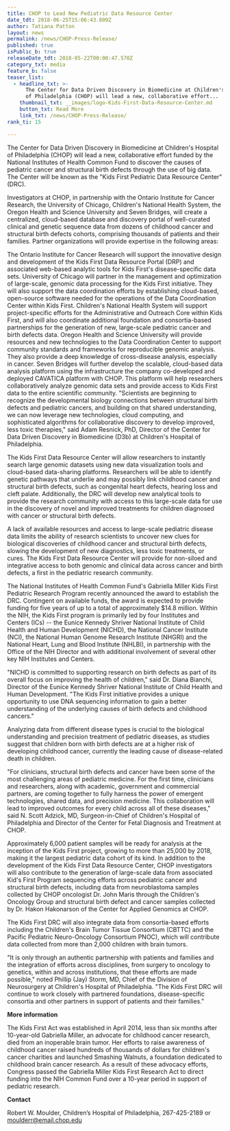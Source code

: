 ```yaml
---
title: CHOP to Lead New Pediatric Data Resource Center
date_tdt: 2018-06-25T15:06:43.809Z
author: Tatiana Patton
layout: news
permalink: /news/CHOP-Press-Release/
published: true
isPublic_b: true
releaseDate_tdt: 2018-05-22T00:00:47.570Z
category_txt: media
feature_b: false
teaser_list:
  - headline_txt: >-
      The Center for Data Driven Discovery in Biomedicine at Children's Hospital
      of Philadelphia (CHOP) will lead a new, collaborative effort...
    thumbnail_txt: __images/logo-Kids-First-Data-Resource-Center.md
    button_txt: Read More
    link_txt: /news/CHOP-Press-Release/
rank_ti: 15

---
```










The Center for Data Driven Discovery in Biomedicine at Children's Hospital of Philadelphia (CHOP) will lead a new, collaborative effort funded by the National Institutes of Health Common Fund to discover the causes of pediatric cancer and structural birth defects through the use of big data. The Center will be known as the "Kids First Pediatric Data Resource Center" (DRC).

Investigators at CHOP, in partnership with the Ontario Institute for Cancer Research, the University of Chicago, Children's National Health System, the Oregon Health and Science University and Seven Bridges, will create a centralized, cloud-based database and discovery portal of well-curated clinical and genetic sequence data from dozens of childhood cancer and structural birth defects cohorts, comprising thousands of patients and their families. Partner organizations will provide expertise in the following areas:

The Ontario Institute for Cancer Research will support the innovative design and development of the Kids First Data Resource Portal (DRP) and associated web-based analytic tools for Kids First's disease-specific data sets.
University of Chicago will partner in the management and optimization of large-scale, genomic data processing for the Kids First initiative. They will also support the data coordination efforts by establishing cloud-based, open-source software needed for the operations of the Data Coordination Center within Kids First.
Children's National Health System will support project-specific efforts for the Administrative and Outreach Core within Kids First, and will also coordinate additional foundation and consortia-based partnerships for the generation of new, large-scale pediatric cancer and birth defects data.
Oregon Health and Science University will provide resources and new technologies to the Data Coordination Center to support community standards and frameworks for reproducible genomic analysis. They also provide a deep knowledge of cross-disease analysis, especially in cancer.
Seven Bridges will further develop the scalable, cloud-based data analysis platform using the infrastructure the company co-developed and deployed CAVATICA platform with CHOP. This platform will help researchers collaboratively analyze genomic data sets and provide access to Kids First data to the entire scientific community.
"Scientists are beginning to recognize the developmental biology connections between structural birth defects and pediatric cancers, and building on that shared understanding, we can now leverage new technologies, cloud computing, and sophisticated algorithms for collaborative discovery to develop improved, less toxic therapies," said Adam Resnick, PhD, Director of the Center for Data Driven Discovery in Biomedicine (D3b) at Children's Hospital of Philadelphia.

The Kids First Data Resource Center will allow researchers to instantly search large genomic datasets using new data visualization tools and cloud-based data-sharing platforms. Researchers will be able to identify genetic pathways that underlie and may possibly link childhood cancer and structural birth defects, such as congenital heart defects, hearing loss and cleft palate. Additionally, the DRC will develop new analytical tools to provide the research community with access to this large-scale data for use in the discovery of novel and improved treatments for children diagnosed with cancer or structural birth defects.

A lack of available resources and access to large-scale pediatric disease data limits the ability of research scientists to uncover new clues for biological discoveries of childhood cancer and structural birth defects, slowing the development of new diagnostics, less toxic treatments, or cures. The Kids First Data Resource Center will provide for non-siloed and integrative access to both genomic and clinical data across cancer and birth defects, a first in the pediatric research community.

The National Institutes of Health Common Fund's Gabriella Miller Kids First Pediatric Research Program recently announced the award to establish the DRC. Contingent on available funds, the award is expected to provide funding for five years of up to a total of approximately $14.8 million. Within the NIH, the Kids First program is primarily led by four Institutes and Centers (ICs) -- the Eunice Kennedy Shriver National Institute of Child Health and Human Development (NICHD), the National Cancer Institute (NCI), the National Human Genome Research Institute (NHGRI) and the National Heart, Lung and Blood Institute (NHLBI), in partnership with the Office of the NIH Director and with additional involvement of several other key NIH Institutes and Centers.

"NICHD is committed to supporting research on birth defects as part of its overall focus on improving the health of children," said Dr. Diana Bianchi, Director of the Eunice Kennedy Shriver National Institute of Child Health and Human Development. "The Kids First initiative provides a unique opportunity to use DNA sequencing information to gain a better understanding of the underlying causes of birth defects and childhood cancers."

Analyzing data from different disease types is crucial to the biological understanding and precision treatment of pediatric diseases, as studies suggest that children born with birth defects are at a higher risk of developing childhood cancer, currently the leading cause of disease-related death in children.

"For clinicians, structural birth defects and cancer have been some of the most challenging areas of pediatric medicine. For the first time, clinicians and researchers, along with academic, government and commercial partners, are coming together to fully harness the power of emergent technologies, shared data, and precision medicine. This collaboration will lead to improved outcomes for every child across all of these diseases," said N. Scott Adzick, MD, Surgeon-in-Chief of Children's Hospital of Philadelphia and Director of the Center for Fetal Diagnosis and Treatment at CHOP.

Approximately 6,000 patient samples will be ready for analysis at the inception of the Kids First project, growing to more than 25,000 by 2018, making it the largest pediatric data cohort of its kind. In addition to the development of the Kids First Data Resource Center, CHOP investigators will also contribute to the generation of large-scale data from associated Kid's First Program sequencing efforts across pediatric cancer and structural birth defects, including data from neuroblastoma samples collected by CHOP oncologist Dr. John Maris through the Children's Oncology Group and structural birth defect and cancer samples collected by Dr. Hakon Hakonarson of the Center for Applied Genomics at CHOP.

The Kids First DRC will also integrate data from consortia-based efforts including the Children's Brain Tumor Tissue Consortium (CBTTC) and the Pacific Pediatric Neuro-Oncology Consortium PNOC), which will contribute data collected from more than 2,000 children with brain tumors.

"It is only through an authentic partnership with patients and families and the integration of efforts across disciplines, from surgery to oncology to genetics, within and across institutions, that these efforts are made possible," noted Phillip (Jay) Storm, MD, Chief of the Division of Neurosurgery at Children's Hospital of Philadelphia. "The Kids First DRC will continue to work closely with partnered foundations, disease-specific consortia and other partners in support of patients and their families."

**More information**

The Kids First Act was established in April 2014, less than six months after 10-year-old Gabriella Miller, an advocate for childhood cancer research, died from an inoperable brain tumor. Her efforts to raise awareness of childhood cancer raised hundreds of thousands of dollars for children's cancer charities and launched Smashing Walnuts, a foundation dedicated to childhood brain cancer research. As a result of these advocacy efforts, Congress passed the Gabriella Miller Kids First Research Act to direct funding into the NIH Common Fund over a 10-year period in support of pediatric research.

**Contact**

Robert W. Moulder, Children’s Hospital of Philadelphia, 267-425-2189 or [moulderr@email.chop.edu](mailto:moulderr@email.chop.edu)
